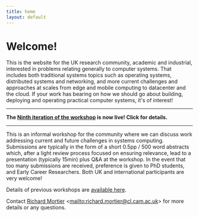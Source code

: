```yaml
---
title: home
layout: default
---
```


# Welcome!

This is the website for the UK research community, academic and industrial,
interested in problems relating generally to computer systems. That includes
both traditional systems topics such as operating systems, distributed systems
and networking, and more current challenges and approaches at scales from edge
and mobile computing to datacenter and the cloud. If your work has bearing on
how we should go about building, deploying and operating practical computer
systems, it's of interest!

----

**The [Ninth iteration of the workshop](/workshop/2025/) is now live!  Click for details.**

----

This is an informal workshop for the community where we can discuss work
addressing current and future challenges in systems computing.
Submissions are typically in the form of a short 0.5pp / 500 word abstracts which,
after a light review process focused on ensuring relevance, lead to a presentation
(typically 15min) plus Q&A at the workshop. In the event that too many submissions
are received, preference is given to PhD students, and Early Career Researchers.
Both UK and international participants are very welcome!

Details of previous workshops are [available here](/workshop).

Contact [Richard Mortier][mort] &lt;<mailto:richard.mortier@cl.cam.ac.uk>&gt;
for more details or any questions.

[mort]: https://mort.io/
